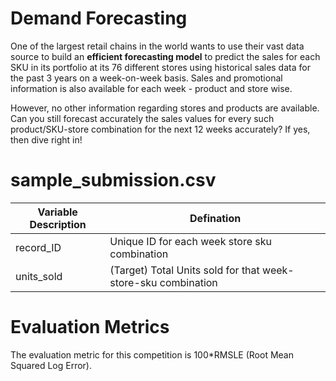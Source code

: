 # Demand Forecasting

One of the largest retail chains in the world wants to use their vast data source to build an **efficient forecasting model** to predict the sales for each SKU in its portfolio at its 76 different stores using historical sales data for the past 3 years on a week-on-week basis. Sales and promotional information is also available for each week - product and store wise. 

However, no other information regarding stores and products are available. Can you still forecast accurately the sales values for every such product/SKU-store combination for the next 12 weeks accurately? If yes, then dive right in!

# sample_submission.csv


 Variable	Description | Defination
----------------------|------------
record_ID|Unique ID for each week store sku combination
units_sold|	(Target) Total Units sold for that week-store-sku combination

# Evaluation Metrics
The evaluation metric for this competition is 100*RMSLE (Root Mean Squared Log Error).





